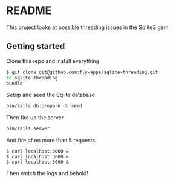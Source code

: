 # README

This project looks at possible threading issues in the Sqlite3 gem.

## Getting started

Clone this repo and install everything

```sh
$ git clone git@github.com:fly-apps/sqlite-threading.git
cd sqlite-threading
bundle
```

Setup and seed the Sqlite database

```sh
bin/rails db:prepare db:seed
```

Then fire up the server

```sh
bin/rails server
```

And fire of no more than 5 requests.

```
$ curl localhost:3000 &
$ curl localhost:3000 &
$ curl localhost:3000 &
```

Then watch the logs and behold!